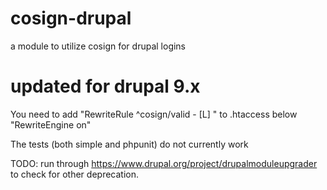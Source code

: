# cosign-drupal
a module to utilize cosign for drupal logins
# updated for drupal 9.x

You need to add "RewriteRule ^cosign/valid - [L] " to .htaccess below "RewriteEngine on"

The tests (both simple and phpunit) do not currently work

TODO: run through https://www.drupal.org/project/drupalmoduleupgrader to check for other deprecation.
